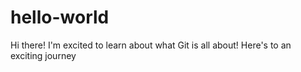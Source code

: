 # hello-world
Hi there!
I'm excited to learn about what Git is all about!
Here's to an exciting journey
